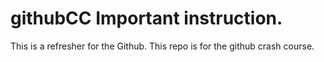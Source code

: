 # githubCC Important instruction.
This is a refresher for the Github. This repo is for the github crash course.
